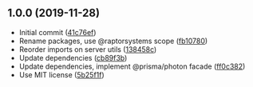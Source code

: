 ## 1.0.0 (2019-11-28)

* Initial commit ([41c76ef](https://github.com/raptorsystems/krypto-rates/commit/41c76ef))
* Rename packages, use @raptorsystems scope ([fb10780](https://github.com/raptorsystems/krypto-rates/commit/fb10780))
* Reorder imports on server utils ([138458c](https://github.com/raptorsystems/krypto-rates/commit/138458c))
* Update dependencies ([cb89f3b](https://github.com/raptorsystems/krypto-rates/commit/cb89f3b))
* Update dependencies, implement @prisma/photon facade ([ff0c382](https://github.com/raptorsystems/krypto-rates/commit/ff0c382))
* Use MIT license ([5b25f1f](https://github.com/raptorsystems/krypto-rates/commit/5b25f1f))



